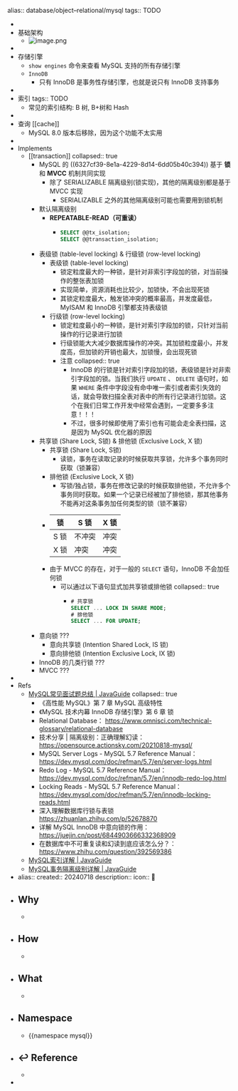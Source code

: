 alias:: database/object–relational/mysql
tags:: TODO

-
- 基础架构
  - ![image.png](../assets/database/image_1663350146392_0.png)
-
- 存储引擎
  - `show engines`  命令来查看 MySQL 支持的所有存储引擎
  - `InnoDB`
    - 只有 InnoDB 是事务性存储引擎，也就是说只有 InnoDB 支持事务
-
- 索引
  tags:: TODO
  - 常见的索引结构: B 树, B+树和 Hash
-
- 查询 [[cache]]
  - MySQL 8.0 版本后移除，因为这个功能不太实用
-
- Implements
  - [[transaction]]
    collapsed:: true
    - MySQL 的 ((6327cf39-8e1a-4229-8d14-6dd05b40c394)) 基于 **锁** 和 **MVCC** 机制共同实现
      - 除了 SERIALIZABLE 隔离级别(锁实现)，其他的隔离级别都是基于 MVCC 实现
        - SERIALIZABLE 之外的其他隔离级别可能也需要用到锁机制
    - 默认隔离级别
      - **REPEATABLE-READ（可重读）**
        - ```sql
          SELECT @@tx_isolation;
          SELECT @@transaction_isolation;
          ```
    - 表级锁 (table-level locking) & 行级锁 (row-level locking)
      - 表级锁 (table-level locking)
        - 锁定粒度最大的一种锁，是针对非索引字段加的锁，对当前操作的整张表加锁
        - 实现简单，资源消耗也比较少，加锁快，不会出现死锁
        - 其锁定粒度最大，触发锁冲突的概率最高，并发度最低，MyISAM 和 InnoDB 引擎都支持表级锁
      - 行级锁 (row-level locking)
        - 锁定粒度最小的一种锁，是针对索引字段加的锁，只针对当前操作的行记录进行加锁
        - 行级锁能大大减少数据库操作的冲突。其加锁粒度最小，并发度高，但加锁的开销也最大，加锁慢，会出现死锁
        - 注意
          collapsed:: true
          - InnoDB 的行锁是针对索引字段加的锁，表级锁是针对非索引字段加的锁。当我们执行  `UPDATE` 、 `DELETE`  语句时，如果  `WHERE` 条件中字段没有命中唯一索引或者索引失效的话，就会导致扫描全表对表中的所有行记录进行加锁。这个在我们日常工作开发中经常会遇到，一定要多多注意！！！
          - 不过，很多时候即使用了索引也有可能会走全表扫描，这是因为 MySQL 优化器的原因
    - 共享锁 (Share Lock, S锁) & 排他锁 (Exclusive Lock, X 锁)
      - 共享锁 (Share Lock, S锁)
        - 读锁，事务在读取记录的时候获取共享锁，允许多个事务同时获取（锁兼容）
      - 排他锁 (Exclusive Lock, X 锁)
        - 写锁/独占锁，事务在修改记录的时候获取排他锁，不允许多个事务同时获取。如果一个记录已经被加了排他锁，那其他事务不能再对这条事务加任何类型的锁（锁不兼容）
      - | 锁   | S 锁 | X 锁 |
        | ---- | ---- | ---- |
        | S 锁 | 不冲突 | 冲突 |
        | X 锁 | 冲突 | 冲突 |
      - 由于 MVCC 的存在，对于一般的  `SELECT`  语句，InnoDB 不会加任何锁
        - 可以通过以下语句显式加共享锁或排他锁
          collapsed:: true
          - ```sql
            # 共享锁
            SELECT ... LOCK IN SHARE MODE;
            # 排他锁
            SELECT ... FOR UPDATE;
            ```
    - 意向锁 ???
      - 意向共享锁 (Intention Shared Lock, IS 锁)
      - 意向排他锁 (Intention Exclusive Lock, IX 锁)
    - InnoDB 的几类行锁 ???
    - MVCC ???
-
- Refs
  - [MySQL常见面试题总结 | JavaGuide](https://javaguide.cn/database/mysql/mysql-questions-01.html)
    collapsed:: true
    - 《高性能 MySQL》第 7 章 MySQL 高级特性
    - 《MySQL 技术内幕 InnoDB 存储引擎》第 6 章 锁
    - Relational Database： https://www.omnisci.com/technical-glossary/relational-database
    - 技术分享 | 隔离级别：正确理解幻读： https://opensource.actionsky.com/20210818-mysql/
    - MySQL Server Logs - MySQL 5.7 Reference Manual： https://dev.mysql.com/doc/refman/5.7/en/server-logs.html
    - Redo Log - MySQL 5.7 Reference Manual： https://dev.mysql.com/doc/refman/5.7/en/innodb-redo-log.html
    - Locking Reads - MySQL 5.7 Reference Manual： https://dev.mysql.com/doc/refman/5.7/en/innodb-locking-reads.html
    - 深入理解数据库行锁与表锁 https://zhuanlan.zhihu.com/p/52678870
    - 详解 MySQL InnoDB 中意向锁的作用： https://juejin.cn/post/6844903666332368909
    - 在数据库中不可重复读和幻读到底应该怎么分？： https://www.zhihu.com/question/392569386
  - [MySQL索引详解 | JavaGuide](https://javaguide.cn/database/mysql/mysql-index.html)
  - [MySQL事务隔离级别详解 | JavaGuide](https://javaguide.cn/database/mysql/transaction-isolation-level.html#%E5%B9%BB%E8%AF%BB)
- alias:: 
  created:: 20240718
  description:: 
  icon:: 📄
- ## Why
  -
- ## How
  -
- ## What
  -
- ## Namespace
  - {{namespace mysql}}
- ## ↩ Reference
  -
-